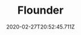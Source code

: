 ---
templateKey: blog-post
featuredpost: false
date: 2020-02-27T20:52:45.711Z
featuredimage: /img/Flounder.png
title: Flounder
description: It lives on the bottom, so both eyes are on top of its head.
type: fish
sellPrice: 100
energy: 
health: 
tags:
  - fish
  - Beach
  - 6am – 8pm
  - spring
  - summer
  - AnyWeather
  - Seafoam Pudding
---